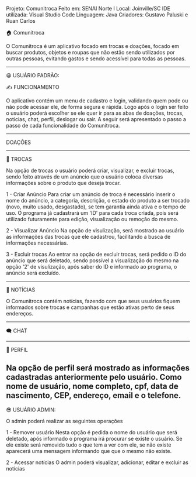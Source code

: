 Projeto: Comunitroca
Feito em: SENAI Norte I
Local: Joinville/SC
IDE utilizada: Visual Studio Code
Linguagem: Java
Criadores: Gustavo Paluski e Ruan Carlos

🏠 Comunitroca

 O Comunitroca é um aplicativo focado em trocas e doações, focado em buscar produtos, objetos e roupas que não estão sendo utilizados por outras pessoas, evitando gastos e sendo acessível para todas as pessoas.

 -------------------------------------------------------------------------------------

😀 USUÁRIO PADRÃO:

✍ FUNCIONAMENTO

 O aplicativo contém um menu de cadastro e login, validando quem pode ou não pode acessar ele, de forma segura e rápida. Logo após o login ser feito o usuário poderá escolher se ele quer ir para as abas de doações, trocas, notícias, chat, perfil, deslogar ou sair. A seguir será apresentado o passo a passo de cada funcionalidade do Comunitroca.

-------------------------------------------------------------------------------------

DOAÇÕES

-------------------------------------------------------------------------------------

🤝 TROCAS

 Na opção de trocas o usuário poderá criar, visualizar, e excluir trocas, sendo feito através de um anúncio que o usuário coloca diversas informações sobre o produto que deseja trocar.

 1 - Criar Anúncio
 Para criar um anúncio de troca é necessário inserir o nome do anúncio, a categoria, descrição, o estado do produto a ser trocado (novo, muito usado, desgastado), se tem garantia ainda ativa e o tempo de uso. O programa já cadastrará um 'ID' para cada troca criada, pois será utilizado futuramente para edição, visualização ou remoção do mesmo.

 2 - Visualizar Anúncio
   Na opção de visulização, será mostrado ao usuário as informações das trocas que ele cadastrou, facilitando a busca de informações necessárias.

 3 - Excluir trocas
   Ao entrar na opção de excluir trocas, será pedido o ID do anúncio que será deletado, sendo possível a visualização do mesmo na opção '2' de visulização, após saber do ID e informado ao programa, o anúncio será excluído. 

-------------------------------------------------------------------------------------

📰 NOTÍCIAS

 O Comunitroca contém notícias, fazendo com que seus usuários fiquem informados sobre trocas e campanhas que estão ativas perto de seus endereços.

-------------------------------------------------------------------------------------

🗨 CHAT

-------------------------------------------------------------------------------------

👤 PERFIL

 Na opção de perfil será mostrado as informações cadastradas anteriormente pelo usuário. Como nome de usuário, nome completo, cpf, data de nascimento, CEP, endereço, email e o telefone.
-------------------------------------------------------------------------------------

😎 USUÁRIO ADMIN:

 O admin poderá realizar as seguintes operações

 1 - Remover usuário
  Nesta opção é pedida o nome do usuário que será deletado, após informado o programa   irá procurar se existe o usuário. Se ele existe será removido tudo o que tem a ver   com ele, se não existe aparecerá uma mensagem informando que que o mesmo não existe.
  
 2 - Acessar notícias
   O admin poderá visualizar, adicionar, editar e excluir as notícias
